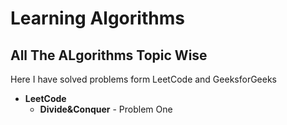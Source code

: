 # Learning Algorithms
## All The ALgorithms Topic Wise
Here I have solved problems form LeetCode and GeeksforGeeks

- **LeetCode**
    - **Divide&Conquer**
          - Problem One

